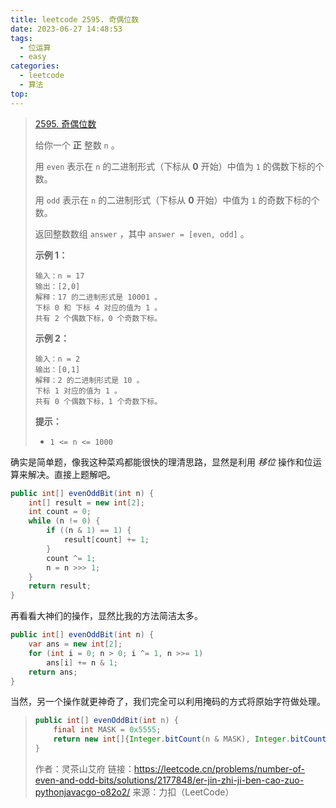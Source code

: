 ```yaml
---
title: leetcode 2595. 奇偶位数
date: 2023-06-27 14:48:53
tags:
  - 位运算
  - easy
categories:
  - leetcode
  - 算法
top:
---
```


> [2595. 奇偶位数](https://leetcode.cn/problems/number-of-even-and-odd-bits/description/)
>
> 
>
> 给你一个 **正** 整数 `n` 。
>
> 用 `even` 表示在 `n` 的二进制形式（下标从 **0** 开始）中值为 `1` 的偶数下标的个数。
>
>  用 `odd` 表示在 `n` 的二进制形式（下标从 **0** 开始）中值为 `1` 的奇数下标的个数。
>
> 返回整数数组 `answer` ，其中 `answer = [even, odd]` 。
>
>  
> 
> **示例 1：**
> 
> ```
> 输入：n = 17
> 输出：[2,0]
>解释：17 的二进制形式是 10001 。 
> 下标 0 和 下标 4 对应的值为 1 。 
>共有 2 个偶数下标，0 个奇数下标。
> ```
> 
> **示例 2：**
> 
> ```
> 输入：n = 2
> 输出：[0,1]
>解释：2 的二进制形式是 10 。 
> 下标 1 对应的值为 1 。 
>共有 0 个偶数下标，1 个奇数下标。
> ```
> 
>  
> 
>**提示：**
> 
>- `1 <= n <= 1000`

确实是简单题，像我这种菜鸡都能很快的理清思路，显然是利用 *移位* 操作和位运算来解决。直接上题解吧。

```java
public int[] evenOddBit(int n) {
    int[] result = new int[2];
    int count = 0;
    while (n != 0) {
        if ((n & 1) == 1) {
            result[count] += 1;
        }
        count ^= 1;
        n = n >>> 1;
    }
    return result;
}
```

再看看大神们的操作，显然比我的方法简洁太多。

```java
public int[] evenOddBit(int n) {
    var ans = new int[2];
    for (int i = 0; n > 0; i ^= 1, n >>= 1)
        ans[i] += n & 1;
    return ans;
}
```

当然，另一个操作就更神奇了，我们完全可以利用掩码的方式将原始字符做处理。

>```java
> public int[] evenOddBit(int n) {
>     final int MASK = 0x5555;
>     return new int[]{Integer.bitCount(n & MASK), Integer.bitCount(n & (MASK >> 1))};
> }
>```
>
>作者：灵茶山艾府
>链接：https://leetcode.cn/problems/number-of-even-and-odd-bits/solutions/2177848/er-jin-zhi-ji-ben-cao-zuo-pythonjavacgo-o82o2/
>来源：力扣（LeetCode）
